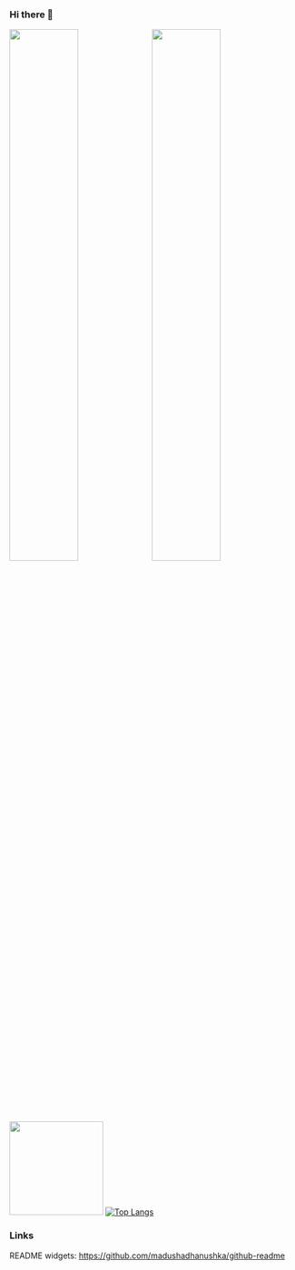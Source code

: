 ### Hi there 👋

<!--
**Plueres/plueres** is a ✨ _special_ ✨ repository because its `README.md` (this file) appears on your GitHub profile.

Here are some ideas to get you started:

- 🔭 I’m currently working on ...
- 🌱 I’m currently learning ...
- 👯 I’m looking to collaborate on ...
- 🤔 I’m looking for help with ...
- 💬 Ask me about ...
- 📫 How to reach me: ...
- 😄 Pronouns: ...
- ⚡ Fun fact: ...
-->

<img src="https://github-readme-stats.vercel.app/api?username=Plueres&show_icons=true&theme=radical" width="49%"/> <img src="https://github-readme-streak-stats.herokuapp.com/?user=Plueres&theme=radical" width="49%" >

<img height="165em" src="https://github-readme-stats.vercel.app/api?username=Plueres&theme=tokyonight&show_icons=true&hide_border=true&count_private=true&include_all_commits=true" /> [![Top Langs](https://github-readme-stats.vercel.app/api/top-langs/?username=Plueres&theme=tokyonight&hide_border=true&layout=compact)](https://github.com/anuraghazra/github-readme-stats)


<!--
<img src="https://github-readme-stats.vercel.app/api/top-langs?username=Plueres&show_icons=true&locale=en&layout=compact&theme=chartreuse-dark" alt="ovi" />
<img src="https://img.shields.io/twitter/follow/_Rickname_?logo=twitter&style=for-the-badge" alt="_Rickname_" /> -->


### Links
README widgets: https://github.com/madushadhanushka/github-readme
